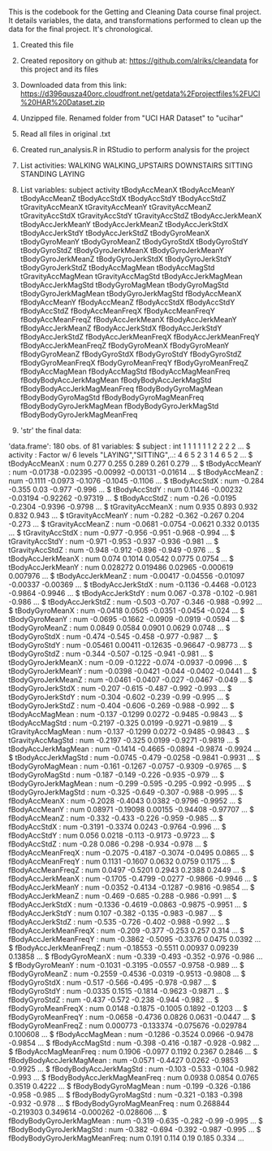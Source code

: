 This is the codebook for the Getting and Cleaning Data course final project. It details
variables, the data, and transformations performed to clean up the data for the final 
project. It's chronological.

1. Created this file

2. Created repository on github at: https://github.com/alriks/cleandata for this project 
and its files

3. Downloaded data from this link: 
https://d396qusza40orc.cloudfront.net/getdata%2Fprojectfiles%2FUCI%20HAR%20Dataset.zip 

4. Unzipped file. Renamed folder from "UCI HAR Dataset" to "ucihar"

5. Read all files in original .txt

6. Created run_analysis.R in RStudio to perform analysis for the project

7.  List activities:
	WALKING
	WALKING_UPSTAIRS
	DOWNSTAIRS
	SITTING
	STANDING
	LAYING

8. List variables:
	subject
	activity
	tBodyAccMeanX
	tBodyAccMeanY
	tBodyAccMeanZ
	tBodyAccStdX
	tBodyAccStdY
	tBodyAccStdZ
	tGravityAccMeanX
	tGravityAccMeanY
	tGravityAccMeanZ
	tGravityAccStdX
	tGravityAccStdY
	tGravityAccStdZ
	tBodyAccJerkMeanX
	tBodyAccJerkMeanY
	tBodyAccJerkMeanZ
	tBodyAccJerkStdX
	tBodyAccJerkStdY
	tBodyAccJerkStdZ
	tBodyGyroMeanX
	tBodyGyroMeanY
	tBodyGyroMeanZ
	tBodyGyroStdX
	tBodyGyroStdY
	tBodyGyroStdZ
	tBodyGyroJerkMeanX
	tBodyGyroJerkMeanY
	tBodyGyroJerkMeanZ
	tBodyGyroJerkStdX
	tBodyGyroJerkStdY
	tBodyGyroJerkStdZ
	tBodyAccMagMean
	tBodyAccMagStd
	tGravityAccMagMean
	tGravityAccMagStd
	tBodyAccJerkMagMean
	tBodyAccJerkMagStd
	tBodyGyroMagMean
	tBodyGyroMagStd
	tBodyGyroJerkMagMean
	tBodyGyroJerkMagStd
	fBodyAccMeanX
	fBodyAccMeanY
	fBodyAccMeanZ
	fBodyAccStdX
	fBodyAccStdY
	fBodyAccStdZ
	fBodyAccMeanFreqX
	fBodyAccMeanFreqY
	fBodyAccMeanFreqZ
	fBodyAccJerkMeanX
	fBodyAccJerkMeanY
	fBodyAccJerkMeanZ
	fBodyAccJerkStdX
	fBodyAccJerkStdY
	fBodyAccJerkStdZ
	fBodyAccJerkMeanFreqX
	fBodyAccJerkMeanFreqY
	fBodyAccJerkMeanFreqZ
	fBodyGyroMeanX
	fBodyGyroMeanY
	fBodyGyroMeanZ
	fBodyGyroStdX
	fBodyGyroStdY
	fBodyGyroStdZ
	fBodyGyroMeanFreqX
	fBodyGyroMeanFreqY
	fBodyGyroMeanFreqZ
	fBodyAccMagMean
	fBodyAccMagStd
	fBodyAccMagMeanFreq
	fBodyBodyAccJerkMagMean
	fBodyBodyAccJerkMagStd
	fBodyBodyAccJerkMagMeanFreq
	fBodyBodyGyroMagMean
	fBodyBodyGyroMagStd
	fBodyBodyGyroMagMeanFreq
	fBodyBodyGyroJerkMagMean
	fBodyBodyGyroJerkMagStd
	fBodyBodyGyroJerkMagMeanFreq
	
9. 'str' the final data:

'data.frame':	180 obs. of  81 variables:
 $ subject                     : int  1 1 1 1 1 1 2 2 2 2 ...
 $ activity                    : Factor w/ 6 levels "LAYING","SITTING",..: 4 6 5 2 3 1 4 6 5 2 ...
 $ tBodyAccMeanX               : num  0.277 0.255 0.289 0.261 0.279 ...
 $ tBodyAccMeanY               : num  -0.01738 -0.02395 -0.00992 -0.00131 -0.01614 ...
 $ tBodyAccMeanZ               : num  -0.1111 -0.0973 -0.1076 -0.1045 -0.1106 ...
 $ tBodyAccStdX                : num  -0.284 -0.355 0.03 -0.977 -0.996 ...
 $ tBodyAccStdY                : num  0.11446 -0.00232 -0.03194 -0.92262 -0.97319 ...
 $ tBodyAccStdZ                : num  -0.26 -0.0195 -0.2304 -0.9396 -0.9798 ...
 $ tGravityAccMeanX            : num  0.935 0.893 0.932 0.832 0.943 ...
 $ tGravityAccMeanY            : num  -0.282 -0.362 -0.267 0.204 -0.273 ...
 $ tGravityAccMeanZ            : num  -0.0681 -0.0754 -0.0621 0.332 0.0135 ...
 $ tGravityAccStdX             : num  -0.977 -0.956 -0.951 -0.968 -0.994 ...
 $ tGravityAccStdY             : num  -0.971 -0.953 -0.937 -0.936 -0.981 ...
 $ tGravityAccStdZ             : num  -0.948 -0.912 -0.896 -0.949 -0.976 ...
 $ tBodyAccJerkMeanX           : num  0.074 0.1014 0.0542 0.0775 0.0754 ...
 $ tBodyAccJerkMeanY           : num  0.028272 0.019486 0.02965 -0.000619 0.007976 ...
 $ tBodyAccJerkMeanZ           : num  -0.00417 -0.04556 -0.01097 -0.00337 -0.00369 ...
 $ tBodyAccJerkStdX            : num  -0.1136 -0.4468 -0.0123 -0.9864 -0.9946 ...
 $ tBodyAccJerkStdY            : num  0.067 -0.378 -0.102 -0.981 -0.986 ...
 $ tBodyAccJerkStdZ            : num  -0.503 -0.707 -0.346 -0.988 -0.992 ...
 $ tBodyGyroMeanX              : num  -0.0418 0.0505 -0.0351 -0.0454 -0.024 ...
 $ tBodyGyroMeanY              : num  -0.0695 -0.1662 -0.0909 -0.0919 -0.0594 ...
 $ tBodyGyroMeanZ              : num  0.0849 0.0584 0.0901 0.0629 0.0748 ...
 $ tBodyGyroStdX               : num  -0.474 -0.545 -0.458 -0.977 -0.987 ...
 $ tBodyGyroStdY               : num  -0.05461 0.00411 -0.12635 -0.96647 -0.98773 ...
 $ tBodyGyroStdZ               : num  -0.344 -0.507 -0.125 -0.941 -0.981 ...
 $ tBodyGyroJerkMeanX          : num  -0.09 -0.1222 -0.074 -0.0937 -0.0996 ...
 $ tBodyGyroJerkMeanY          : num  -0.0398 -0.0421 -0.044 -0.0402 -0.0441 ...
 $ tBodyGyroJerkMeanZ          : num  -0.0461 -0.0407 -0.027 -0.0467 -0.049 ...
 $ tBodyGyroJerkStdX           : num  -0.207 -0.615 -0.487 -0.992 -0.993 ...
 $ tBodyGyroJerkStdY           : num  -0.304 -0.602 -0.239 -0.99 -0.995 ...
 $ tBodyGyroJerkStdZ           : num  -0.404 -0.606 -0.269 -0.988 -0.992 ...
 $ tBodyAccMagMean             : num  -0.137 -0.1299 0.0272 -0.9485 -0.9843 ...
 $ tBodyAccMagStd              : num  -0.2197 -0.325 0.0199 -0.9271 -0.9819 ...
 $ tGravityAccMagMean          : num  -0.137 -0.1299 0.0272 -0.9485 -0.9843 ...
 $ tGravityAccMagStd           : num  -0.2197 -0.325 0.0199 -0.9271 -0.9819 ...
 $ tBodyAccJerkMagMean         : num  -0.1414 -0.4665 -0.0894 -0.9874 -0.9924 ...
 $ tBodyAccJerkMagStd          : num  -0.0745 -0.479 -0.0258 -0.9841 -0.9931 ...
 $ tBodyGyroMagMean            : num  -0.161 -0.1267 -0.0757 -0.9309 -0.9765 ...
 $ tBodyGyroMagStd             : num  -0.187 -0.149 -0.226 -0.935 -0.979 ...
 $ tBodyGyroJerkMagMean        : num  -0.299 -0.595 -0.295 -0.992 -0.995 ...
 $ tBodyGyroJerkMagStd         : num  -0.325 -0.649 -0.307 -0.988 -0.995 ...
 $ fBodyAccMeanX               : num  -0.2028 -0.4043 0.0382 -0.9796 -0.9952 ...
 $ fBodyAccMeanY               : num  0.08971 -0.19098 0.00155 -0.94408 -0.97707 ...
 $ fBodyAccMeanZ               : num  -0.332 -0.433 -0.226 -0.959 -0.985 ...
 $ fBodyAccStdX                : num  -0.3191 -0.3374 0.0243 -0.9764 -0.996 ...
 $ fBodyAccStdY                : num  0.056 0.0218 -0.113 -0.9173 -0.9723 ...
 $ fBodyAccStdZ                : num  -0.28 0.086 -0.298 -0.934 -0.978 ...
 $ fBodyAccMeanFreqX           : num  -0.2075 -0.4187 -0.3074 -0.0495 0.0865 ...
 $ fBodyAccMeanFreqY           : num  0.1131 -0.1607 0.0632 0.0759 0.1175 ...
 $ fBodyAccMeanFreqZ           : num  0.0497 -0.5201 0.2943 0.2388 0.2449 ...
 $ fBodyAccJerkMeanX           : num  -0.1705 -0.4799 -0.0277 -0.9866 -0.9946 ...
 $ fBodyAccJerkMeanY           : num  -0.0352 -0.4134 -0.1287 -0.9816 -0.9854 ...
 $ fBodyAccJerkMeanZ           : num  -0.469 -0.685 -0.288 -0.986 -0.991 ...
 $ fBodyAccJerkStdX            : num  -0.1336 -0.4619 -0.0863 -0.9875 -0.9951 ...
 $ fBodyAccJerkStdY            : num  0.107 -0.382 -0.135 -0.983 -0.987 ...
 $ fBodyAccJerkStdZ            : num  -0.535 -0.726 -0.402 -0.988 -0.992 ...
 $ fBodyAccJerkMeanFreqX       : num  -0.209 -0.377 -0.253 0.257 0.314 ...
 $ fBodyAccJerkMeanFreqY       : num  -0.3862 -0.5095 -0.3376 0.0475 0.0392 ...
 $ fBodyAccJerkMeanFreqZ       : num  -0.18553 -0.5511 0.00937 0.09239 0.13858 ...
 $ fBodyGyroMeanX              : num  -0.339 -0.493 -0.352 -0.976 -0.986 ...
 $ fBodyGyroMeanY              : num  -0.1031 -0.3195 -0.0557 -0.9758 -0.989 ...
 $ fBodyGyroMeanZ              : num  -0.2559 -0.4536 -0.0319 -0.9513 -0.9808 ...
 $ fBodyGyroStdX               : num  -0.517 -0.566 -0.495 -0.978 -0.987 ...
 $ fBodyGyroStdY               : num  -0.0335 0.1515 -0.1814 -0.9623 -0.9871 ...
 $ fBodyGyroStdZ               : num  -0.437 -0.572 -0.238 -0.944 -0.982 ...
 $ fBodyGyroMeanFreqX          : num  0.0148 -0.1875 -0.1005 0.1892 -0.1203 ...
 $ fBodyGyroMeanFreqY          : num  -0.0658 -0.4736 0.0826 0.0631 -0.0447 ...
 $ fBodyGyroMeanFreqZ          : num  0.000773 -0.133374 -0.075676 -0.029784 0.100608 ...
 $ fBodyAccMagMean             : num  -0.1286 -0.3524 0.0966 -0.9478 -0.9854 ...
 $ fBodyAccMagStd              : num  -0.398 -0.416 -0.187 -0.928 -0.982 ...
 $ fBodyAccMagMeanFreq         : num  0.1906 -0.0977 0.1192 0.2367 0.2846 ...
 $ fBodyBodyAccJerkMagMean     : num  -0.0571 -0.4427 0.0262 -0.9853 -0.9925 ...
 $ fBodyBodyAccJerkMagStd      : num  -0.103 -0.533 -0.104 -0.982 -0.993 ...
 $ fBodyBodyAccJerkMagMeanFreq : num  0.0938 0.0854 0.0765 0.3519 0.4222 ...
 $ fBodyBodyGyroMagMean        : num  -0.199 -0.326 -0.186 -0.958 -0.985 ...
 $ fBodyBodyGyroMagStd         : num  -0.321 -0.183 -0.398 -0.932 -0.978 ...
 $ fBodyBodyGyroMagMeanFreq    : num  0.268844 -0.219303 0.349614 -0.000262 -0.028606 ...
 $ fBodyBodyGyroJerkMagMean    : num  -0.319 -0.635 -0.282 -0.99 -0.995 ...
 $ fBodyBodyGyroJerkMagStd     : num  -0.382 -0.694 -0.392 -0.987 -0.995 ...
 $ fBodyBodyGyroJerkMagMeanFreq: num  0.191 0.114 0.19 0.185 0.334 ...
